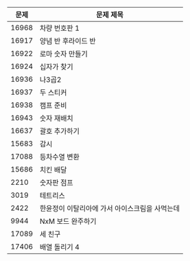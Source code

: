 | 문제   | 문제 제목                                  |
|--------|------------------------------------------|
| 16968  | 차량 번호판 1                              |
| 16917  | 양념 반 후라이드 반                        |
| 16922  | 로마 숫자 만들기                           |
| 16924  | 십자가 찾기                                |
| 16936  | 나3곱2                                     |
| 16937  | 두 스티커                                  |
| 16938  | 캠프 준비                                  |
| 16943  | 숫자 재배치                                |
| 16637  | 괄호 추가하기                              |
| 15683  | 감시                                       |
| 17088  | 등차수열 변환                               |
| 15686  | 치킨 배달                                  |
| 2210   | 숫자판 점프                                |
| 3019   | 테트리스                                   |
| 2422   | 한윤정이 이탈리아에 가서 아이스크림을 사먹는데 |
| 9944   | NxM 보드 완주하기                          |
| 17089  | 세 친구                                    |
| 17406  | 배열 돌리기 4                              |

